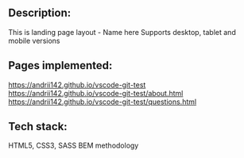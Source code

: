 ## Description: ##
This is landing page layout - Name here
Supports desktop, tablet and mobile versions

## Pages implemented: ##
https://andrii142.github.io/vscode-git-test
https://andrii142.github.io/vscode-git-test/about.html
https://andrii142.github.io/vscode-git-test/questions.html

## Tech stack: ##
HTML5, CSS3, SASS
BEM methodology
